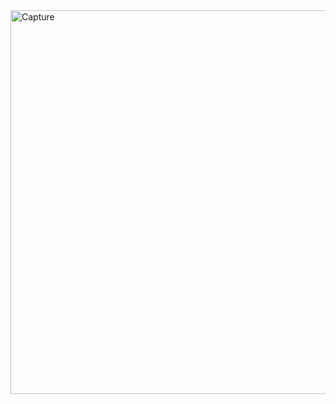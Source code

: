 <img width="614" alt="Capture" src="https://github.com/Ilu27/Ecommerce-Sales-Data-Analysis---Power-Bi/assets/145603001/e8c70eb4-989f-46f1-8457-78da4ef822a0">
